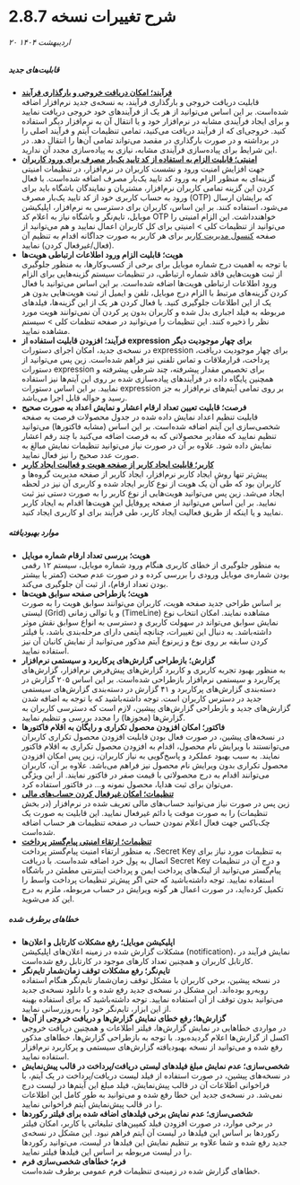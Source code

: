# شرح تغییرات نسخه 2.8.7
###### ۲۰ اردیبهشت ۱۴۰۴

##### قابلیت‌های جدید
- **[فرآیند؛ امکان دریافت خروجی و بارگذاری فرآیند](https://github.com/1stco/PayamGostarDocs/blob/master/Help/Settings/Personalization-crm/Overview/ProccessImport_2.8.7.md)**<br>
قابلیت دریافت خروجی و بارگذاری فرآیند، به نسخه‌ی جدید نرم‌افزار اضافه شده‌است. بر این اساس می‌توانید از هر یک از فرآیندهای خود خروجی دریافت نمایید و برای ایجاد فرآیندی مشابه در نرم‌افزار خود و یا انتقال آن به نرم‌افزار دیگر استفاده کنید. خروجی‌ای که از فرآیند دریافت می‌کنید، تمامی تنظیمات آیتم و فرآیند اصلی را در برداشته و در صورت بارگذاری در مقصد می‌تواند تمامی آن‌ها را انتقال دهد. در این شرایط برای پیاده‌سازی فرآیندی مشابه، نیازی به پیاده‌سازی مجدد آن ندارید.<br>
- **[امنیتی؛ قابلیت الزام به استفاده از کد تایید یک‌بار مصرف برای ورود کاربران](https://github.com/1stco/PayamGostarDocs/blob/master/Help/Settings/General-settings/security/SecuritySetting-2.8.7.md#OTP)** <br> 
جهت افزایش امنیت ورود و نشست کاربران در نرم‌افزار، در تنظیمات امنیتی گزینه‌ای به منظور الزام به ورود کد تایید یک‌بار مصرف اضافه شده‌است. با فعال کردن این گزینه تمامی کاربران نرم‌افزار، مشتریان و نمایندگان باشگاه باید برای ورود به حساب کاربری خود از کد تایید یک‌بار مصرف (OTP) که برایشان ارسال می‌شود، استفاده کنند. بر این اساس، کاربران برای دسترسی به نرم‌افزار، اپلیکیشن موبایل، تایم‌نگر و باشگاه نیاز به اعلام کد OTP خواهندداشت. این الزام امنیتی را می‌توانید از تنظیمات کلی > امنیتی برای کل کاربران اعمال نمایید و هم می‌توانید از صفحه [کنسول مدیریت کاربر](https://github.com/1stco/PayamGostarDocs/blob/master/Help/Settings/GroupsAndUsersManagement/UserManagementConsole-2.8.7.md#OTP) برای هر کاربر به صورت جداگانه اقدام به تنظیم آن (فعال‌/غیرفعال کردن) نمایید.<br>
- **هویت؛ قابلیت الزام ورود اطلاعات ارتباطی هویت‌ها**<br>
با توجه به اهمیت درج شماره موبایل برای برخی از کسب‌وکارها، به منظور جلوگیری از ثبت هویت‌هایی فاقد شماره ارتباطی، در تنظیمات سیستم گزینه‌هایی برای الزام ورود اطلاعات ارتباطی هویت‌ها اضافه شده‌است. بر این اساس می‌توانید با فعال کردن گزینه‌های مرتبط با الزام درج موبایل، تلفن و ایمیل از ثبت هویت‌هایی بدون هر یک از این اطلاعات جلوگیری کنید. با فعال کردن هر یک از این گزینه‌ها، فیلدهای مربوطه به فیلد اجباری بدل شده و کاربران بدون پر کردن آن نمی‌توانند هویت مورد نظر را ذخیره کنند. این تنظیمات را می‌توانید در صفحه تنظمات کلی > سیستم مشاهده نمایید.<br>
- **فرآیند؛ افزودن قابلیت استفاده از expression برای چهار موجودیت دیگر**<br>
در نسخه‌ی جدید، امکان اجرای دستورات expression برای چهار موجودیت دریافت، پرداخت، قرارملاقات و تماس‌ تلفنی نیز فراهم شده‌است. زین پس می‌توانید از دستورات expression برای تخصیص مقدار پیشرفته، چند شرطی پیشرفته و همچنین پایگاه داده در فرآیندهای پیاده‌سازی شده بر روی این آیتم‌ها نیز استفاده نمایید. بر این اساس دستورات expression بر روی تمامی آیتم‌های نرم‌افزار به جز رسید و حواله قابل اجرا می‌باشد.<br>
- **فرصت؛ قابلیت تعیین تعداد ارقام اعشار و نمایش اعداد به صورت صحیح**<br>
قابلیت تنظیم اعداد نمایش داده شده در جدول محصولات فرصت به صفحه شخصی‌سازی این آیتم اضافه شده‌است. بر این اساس (مشابه فاکتورها) می‌توانید تنظیم نمایید که مقادیر محصولاتی که به فرصت اضافه می‌کنید با چند رقم اعشار نمایش داده شود. علاوه بر آن در صورت نیاز می‌توانید تنظیمات نمایش مبالغ به صورت عدد صحیح را نیز فعال نمایید.<br>
- **[کاربر؛ قابلیت ایجاد کاربر از صفحه هویت و فعالیت ایجاد کاربر](https://github.com/1stco/PayamGostarDocs/blob/master/Help/Settings/GroupsAndUsersManagement/NewUserProfile_2.8.7.md)**<br>
پیش‌تر تنها روش ایجاد کاربر نرم‌افزار، ایجاد کاربر از صفحه مدیریت گروه‌ها و کاربران بود که طی آن یک هویت از نوع کاربر ایجاد شده و کاربری آن نیز در لحظه ایجاد می‌شد. زین پس می‌توانید هویت‌هایی از نوع کاربر را به صورت دستی نیز ثبت نمایید. بر این اساس می‌توانید از صفحه پروفایل این هویت‌ها اقدام به ایجاد کاربر نمایید و یا اینکه از طریق فعالیت ایجاد کاربر، طی فرآیند برای او کاربری ایجاد کنید. <br>

##### موارد بهبودیافته
- **هویت؛ بررسی تعداد ارقام شماره موبایل**<br>
به منظور جلوگیری از خطای کاربری هنگام ورود شماره موبایل، سیستم ۱۲ رقمی بودن شماره‌ی موبایل ورودی را بررسی کرده و در صورت عدم صحت (کمتر یا بیشتر بودن تعداد ارقام)، از ثبت آن جلوگیری می‌کند.<br>
- **هویت؛ بازطراحی صفحه سوابق هویت‌ها**<br>
بر اساس طراحی جدید صفحه هویت، کاربران می‌توانند سوابق هویت را به صورت لیستی (Grid) و یا توالی زمانی (TimeLine) مشاهده نمایند. امکان انتخاب نوع نمایش سوابق می‌تواند در سهولت کاربری و دسترسی به انواع سوابق نقش موثر داشته‌باشد. به دنبال این تغییرات، چنانچه آیتمی دارای مرحله‌بندی باشد، با فیلتر کردن سابقه بر روی نوع و زیرنوع آیتم مذکور می‌توانید از نمایش کانبان آن نیز استفاده نمایید. <br>
- **گزارش؛ بازطراحی گزارش‌های پرکاربرد و سیستمی نرم‌افزار**<br>
به منظور بهبود تجربه کاربری و کاربرد گزارش‌های پیش‌فرض نرم‌افزار، گزارش‌های پرکاربرد و سیستمی نرم‌افزار بازطراحی شده‌است. بر این اساس ۲۰۵ گزارش در  دسته‌بندی گزارش‌های پرکاربرد و ۴۱ گزارش در دسته‌بندی گزارش‌های سیستمی جدید در دسترس کاربران است. توجه داشته‌باشید که با توجه به اضافه شدن  گزارش‌های جدید و بازطراحی گزارش‌های پیشین، لازم است که دسترسی کاربران به گزارش‌ها (مجوزها) را مجدد بررسی و تنظیم نمایید.<br>
- **فاکتور؛ امکان افزودن محصول تکراری و رایگان به اقلام فاکتورها**<br>
در نسخه‌های پیشین، در صورت فعال بودن قابلیت افزودن محصول تکراری کاربران می‌توانستند با ویرایش نام محصول، اقدام به افزودن محصول تکراری به اقلام فاکتور نمایند. به سبب بهبود عملکرد و پاسخ‌گویی به نیاز کاربران، زین پس امکان افزودن محصول تکراری بدون ویرایش نام محصول نیز فراهم می‌باشد. علاوه بر آن، کاربران می‌توانند اقدام به درج محصولاتی با قیمت صفر در فاکتور نمایند. از این ویژگی می‌توان برای ثبت هدایا، محصول نمونه و... در فاکتور استفاده کرد.<br>
- **[تنظیمات؛ امکان غیرفعال کردن حساب‌های مالی](https://github.com/1stco/PayamGostarDocs/blob/master/Help/Basic-Information/Financial-account-management/FinancialAccountsManagement-2.8.7.md#AccountActivation)**<br>
زین پس در صورت نیاز می‌توانید حساب‌های مالی تعریف شده در نرم‌افزار (در بخش تنظیمات) را به صورت موقت یا دائم غیرفعال نمایید. این قابلیت به صورت یک چک‌باکس جهت فعال اعلام نمودن حساب در صفحه تنظیمات هر حساب اضافه شده‌است.<br>
 - **[تنظیمات؛ ارتقاء امنیتی پیام‌گستر پرداخت](https://github.com/1stco/PayamGostarDocs/blob/master/Help/Basic-Information/Financial-account-management/FinancialAccountsManagement-2.8.7.md#SecretKey)**<br>
 به منظور ارتقاء امنیت پیام‌گستر پرداخت ،Secret Key به تنظیمات مورد نیاز برای اتصال به پول خرد اضافه شده‌است. با دریافت Secret Key  و درج آن در تنظیمات پیام‌گستر می‌توانید از لینک‌های پرداخت ایمن و پرداخت اینترنتی مطمئن در باشگاه استفاده نمایید. توجه داشته‌باشید که حتی اگر پیش‌تر تنظیمات پرداخت واسط را تکمیل کرده‌اید، در صورت اعمال هر گونه ویرایش در حساب مربوطه، ملزم به درج این کد می‌شوید.<br>

##### خطاهای برطرف شده
- **اپلیکیشن موبایل؛ رفع مشکلات کارتابل و اعلان‌ها**<br>
مشکلات گزارش شده در زمینه اعلان‌های اپلیکیشن (notification)، نمایش فرآیند در کارتابل کاربران و همچنین تعداد کارهای موجود در کارتابل رفع شده‌است.<br>
- **تایم‌نگر؛ رفع مشکلات توقف زمان‌شمار تایم‌نگر**<br>
در نسخه پیشین، برخی کاربران با مشکل توقف زمان‌شمار تایم‌نگر هنگام استفاده روبه‌رو بوده‌اند. این مشکل در نسخه‌ی جدید رفع شده و با دانلود نسخه‌ی جدید می‌توانید بدون توقف از آن استفاده نمایید. توجه داشته‌باشید که برای استفاده بهینه از این ابزار، تایم‌نگر خود را به‌روزرسانی نمایید.<br>
- **گزارش‌ها؛ رفع خطای نمایش گزارش‌ها و دریافت خروجی از آن‌ها**<br>
در مواردی خطاهایی در نمایش گزارش‌ها، فیلتر اطلاعات و همچنین دریافت خروجی اکسل از گزارش‌ها اعلام گردیده‌بود. با توجه به بازطراحی گزارش‌ها، خطاهای مذکور رفع شده و می‌توانید از نسخه بهبودیافته گزارش‌های سیستمی و پرکاربرد نرم‌افزار استفاده نمایید.<br>
- **شخصی‌سازی؛ عدم نمایش مبلغ فیلدهای لیستی دریافت/پرداخت در  قالب پیش‌نمایش**<br>
در نسخه‌های پیشین، در صورت استفاده از فیلد لیست دریافت/پرداخت در یک آیتم، با فراخوانی اطلاعات آن در قالب پیش‌نمایش، فیلد مبلغ این آیتم‌ها در لیست درج نمی‌شد. در نسخه‌ی جدید این خطا رفع شده و می‌توانید به طور کامل این اطلاعات را در قالب پیش‌نمایش آیتم فراخوانی نمایید.<br>
- **شخصی‌سازی؛ عدم نمایش برخی فیلدهای اضافه شده برای فیلتر رکوردها**<br>
در برخی موارد، در صورت افزودن فیلد کمپین‌های تبلیغاتی یا کاربر، امکان فیلتر رکوردها بر اساس این فیلدها در لیست آن آیتم فراهم نبود. این مشکل در نسخه‌ی جدید رفع شده و شما علاوه بر تنظیم نمایش این فیلدها در لیست، می‌توانید رکوردها را در لیست مربوطه بر اساس این فیلدها فیلتر نمایید.<br>
- **فرم؛ خطاهای شخصی‌سازی فرم**<br>
خطاهای گزارش‌ شده در زمینه‌ی تنظیمات فرم عمومی برطرف شده‌است.<br>
